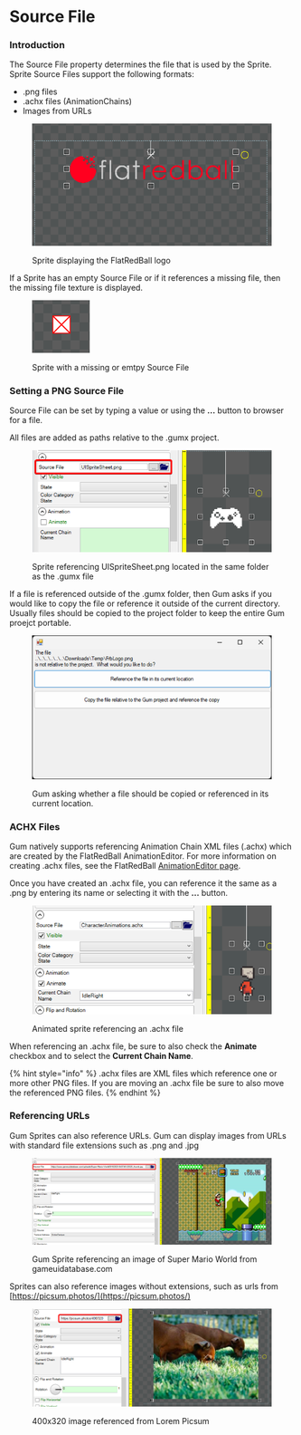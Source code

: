 # Source File

### Introduction

The Source File property determines the file that is used by the Sprite. Sprite Source Files support the following formats:

* .png files
* .achx files (AnimationChains)
* Images from URLs

<figure><img src="../../.gitbook/assets/image (93).png" alt=""><figcaption><p>Sprite displaying the FlatRedBall logo</p></figcaption></figure>

If a Sprite has an empty Source File or if it references a missing file, then the missing file texture is displayed.

<figure><img src="../../.gitbook/assets/image (2) (1) (1) (1).png" alt=""><figcaption><p>Sprite with a missing or emtpy Source File</p></figcaption></figure>

### Setting a PNG Source File

Source File can be set by typing a value or using the **...** button to browser for a file.

All files are added as paths relative to the .gumx project.

<figure><img src="../../.gitbook/assets/image (94).png" alt=""><figcaption><p>Sprite referencing UISpriteSheet.png located in the same folder as the .gumx file</p></figcaption></figure>

If a file is referenced outside of the .gumx folder, then Gum asks if you would like to copy the file or reference it outside of the current directory. Usually files should be copied to the project folder to keep the entire Gum proejct portable.

<figure><img src="../../.gitbook/assets/image (95).png" alt=""><figcaption><p>Gum asking whether a file should be copied or referenced in its current location.</p></figcaption></figure>

### ACHX Files

Gum natively supports referencing Animation Chain XML files (.achx) which are created by the FlatRedBall AnimationEditor. For more information on creating .achx files, see the FlatRedBall [AnimationEditor page](https://docs.flatredball.com/flatredball/glue-gluevault-component-pages-animationeditor-plugin).

Once you have created an .achx file, you can reference it the same as a .png by entering its name or selecting it with the **...** button.

<figure><img src="../../.gitbook/assets/30_18 48 51.gif" alt=""><figcaption><p>Animated sprite referencing an .achx file</p></figcaption></figure>

When referencing an .achx file, be sure to also check the **Animate** checkbox and to select the **Current Chain Name**.

{% hint style="info" %}
.achx files are XML files which reference one or more other PNG files. If you are moving an .achx file be sure to also move the referenced PNG files.
{% endhint %}

### Referencing URLs

Gum Sprites can also reference URLs. Gum can display images from URLs with standard file extensions such as .png and .jpg

<figure><img src="../../.gitbook/assets/image (96).png" alt=""><figcaption><p>Gum Sprite referencing an image of Super Mario World from gameuidatabase.com</p></figcaption></figure>

Sprites can also reference images without extensions, such as urls from [https://picsum.photos/](https://picsum.photos/)

<figure><img src="../../.gitbook/assets/image (97).png" alt=""><figcaption><p>400x320 image referenced from Lorem Picsum</p></figcaption></figure>
